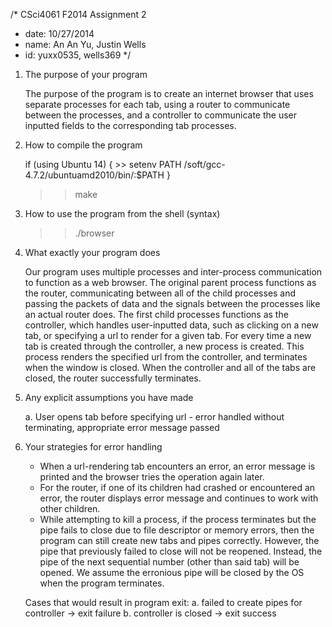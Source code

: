 /* CSci4061 F2014 Assignment 2
* date: 10/27/2014
* name: An An Yu, Justin Wells
* id: yuxx0535, wells369 */

1. The purpose of your program

	The purpose of the program is to create an internet browser that uses
	separate processes for each tab, using a router to communicate between
	the processes, and a controller to communicate the user inputted fields
	to the corresponding tab processes.

2. How to compile the program
   
   if (using Ubuntu 14) {
		>> setenv PATH /soft/gcc-4.7.2/ubuntuamd2010/bin/:$PATH
   }
   >> make

3. How to use the program from the shell (syntax)
   
   >> ./browser
   
4. What exactly your program does

	Our program uses multiple processes and inter-process communication
	to function as a web browser. The original parent process functions as
	the router, communicating between all of the child processes and passing
	the packets of data and the signals between the processes like an actual
	router does. The first child processes functions as the controller,
	which handles user-inputted data, such as clicking on a new tab, or
	specifying a url to render for a given tab. For every time a new tab
	is created through the controller, a new process is created. This process
	renders the specified url from the controller, and terminates when the
	window is closed. When the controller and all of the tabs are closed,
	the router successfully terminates.

5. Any explicit assumptions you have made
   
   a. User opens tab before specifying url
		- error handled without terminating, appropriate error message passed

6. Your strategies for error handling

   - When a url-rendering tab encounters an error, an error message is printed
   and the browser tries the operation again later. 
   - For the router, if one of its children had crashed or encountered an error, 
   the router displays error message and continues to work with other children.
   - While attempting to kill a process, if the process terminates but the pipe
   fails to close due to file descriptor or memory errors, then the program can
   still create new tabs and pipes correctly. However, the pipe that previously
   failed to close will not be reopened. Instead, the pipe of the next sequential
   number (other than said tab) will be opened. We assume the erronious pipe will
   be closed by the OS when the program terminates.   

   Cases that would result in program exit: 
     a. failed to create pipes for controller -> exit failure
     b. controller is closed -> exit success
     
